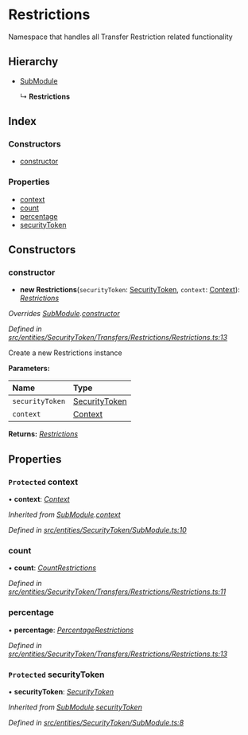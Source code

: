 # Restrictions

Namespace that handles all Transfer Restriction related functionality

## Hierarchy

* [SubModule](_entities_securitytoken_submodule_.submodule.md)

  ↳ **Restrictions**

## Index

### Constructors

* [constructor](_entities_securitytoken_transfers_restrictions_restrictions_.restrictions.md#constructor)

### Properties

* [context](_entities_securitytoken_transfers_restrictions_restrictions_.restrictions.md#protected-context)
* [count](_entities_securitytoken_transfers_restrictions_restrictions_.restrictions.md#count)
* [percentage](_entities_securitytoken_transfers_restrictions_restrictions_.restrictions.md#percentage)
* [securityToken](_entities_securitytoken_transfers_restrictions_restrictions_.restrictions.md#protected-securitytoken)

## Constructors

### constructor

+ **new Restrictions**\(`securityToken`: [SecurityToken](_entities_securitytoken_securitytoken_.securitytoken.md), `context`: [Context](_context_.context.md)\): [_Restrictions_](_entities_securitytoken_transfers_restrictions_restrictions_.restrictions.md)

_Overrides_ [_SubModule_](_entities_securitytoken_submodule_.submodule.md)_._[_constructor_](_entities_securitytoken_submodule_.submodule.md#constructor)

_Defined in_ [_src/entities/SecurityToken/Transfers/Restrictions/Restrictions.ts:13_](https://github.com/PolymathNetwork/polymath-sdk/blob/e8bbc1e/src/entities/SecurityToken/Transfers/Restrictions/Restrictions.ts#L13)

Create a new Restrictions instance

**Parameters:**

| Name | Type |
| :--- | :--- |
| `securityToken` | [SecurityToken](_entities_securitytoken_securitytoken_.securitytoken.md) |
| `context` | [Context](_context_.context.md) |

**Returns:** [_Restrictions_](_entities_securitytoken_transfers_restrictions_restrictions_.restrictions.md)

## Properties

### `Protected` context

• **context**: [_Context_](_context_.context.md)

_Inherited from_ [_SubModule_](_entities_securitytoken_submodule_.submodule.md)_._[_context_](_entities_securitytoken_submodule_.submodule.md#protected-context)

_Defined in_ [_src/entities/SecurityToken/SubModule.ts:10_](https://github.com/PolymathNetwork/polymath-sdk/blob/e8bbc1e/src/entities/SecurityToken/SubModule.ts#L10)

### count

• **count**: [_CountRestrictions_](_entities_securitytoken_transfers_restrictions_countrestrictions_.countrestrictions.md)

_Defined in_ [_src/entities/SecurityToken/Transfers/Restrictions/Restrictions.ts:11_](https://github.com/PolymathNetwork/polymath-sdk/blob/e8bbc1e/src/entities/SecurityToken/Transfers/Restrictions/Restrictions.ts#L11)

### percentage

• **percentage**: [_PercentageRestrictions_](_entities_securitytoken_transfers_restrictions_percentagerestrictions_.percentagerestrictions.md)

_Defined in_ [_src/entities/SecurityToken/Transfers/Restrictions/Restrictions.ts:13_](https://github.com/PolymathNetwork/polymath-sdk/blob/e8bbc1e/src/entities/SecurityToken/Transfers/Restrictions/Restrictions.ts#L13)

### `Protected` securityToken

• **securityToken**: [_SecurityToken_](_entities_securitytoken_securitytoken_.securitytoken.md)

_Inherited from_ [_SubModule_](_entities_securitytoken_submodule_.submodule.md)_._[_securityToken_](_entities_securitytoken_submodule_.submodule.md#protected-securitytoken)

_Defined in_ [_src/entities/SecurityToken/SubModule.ts:8_](https://github.com/PolymathNetwork/polymath-sdk/blob/e8bbc1e/src/entities/SecurityToken/SubModule.ts#L8)

